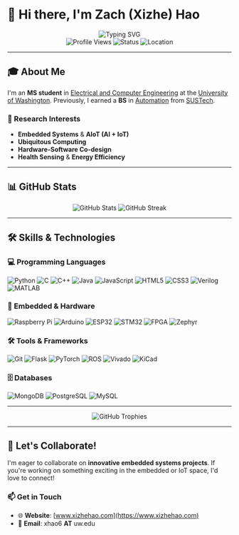 # 👋 Hi there, I'm Zach (Xizhe) Hao

<div align="center">
  <img src="https://readme-typing-svg.herokuapp.com?font=Fira+Code&weight=500&size=28&pause=1000&color=4F8CC9&center=true&vCenter=true&width=435&lines=Embedded+Systems+Engineer;IoT+Enthusiast;MS+Student+at+UW" alt="Typing SVG" />
</div>

<div align="center">
  <img src="https://komarev.com/ghpvc/?username=Xizhe-Hao&style=flat-square&color=blue" alt="Profile Views" />
  <img src="https://img.shields.io/badge/Status-Active%20Student-brightgreen" alt="Status" />
  <img src="https://img.shields.io/badge/Location-Seattle%2C%20WA-blue" alt="Location" />
</div>

---

## 🎓 About Me

I'm an **MS student** in [Electrical and Computer Engineering](https://www.ece.uw.edu/) at the [University of Washington](https://www.washington.edu/). Previously, I earned a **BS** in [Automation](https://sdim.sustech.edu.cn/) from [SUSTech](https://www.sustech.edu.cn/en/).

### 🔬 Research Interests
- **Embedded Systems** & **AIoT (AI + IoT)**
- **Ubiquitous Computing**
- **Hardware-Software Co-design**
- **Health Sensing** & **Energy Efficiency**

---

## 📊 GitHub Stats

<div align="center">
  <img src="https://github-readme-stats.vercel.app/api?username=Xizhe-Hao&show_icons=true&theme=tokyonight&hide_border=true" alt="GitHub Stats" />
  <img src="https://github-readme-streak-stats.herokuapp.com/?user=Xizhe-Hao&theme=tokyonight&hide_border=true" alt="GitHub Streak" />
</div>

---

## 🛠️ Skills & Technologies

### 💻 Programming Languages
![Python](https://img.shields.io/badge/Python-3776AB?style=for-the-badge&logo=python&logoColor=white)
![C](https://img.shields.io/badge/C-00599C?style=for-the-badge&logo=c&logoColor=white)
![C++](https://img.shields.io/badge/C%2B%2B-00599C?style=for-the-badge&logo=c%2B%2B&logoColor=white)
![Java](https://img.shields.io/badge/Java-ED8B00?style=for-the-badge&logo=openjdk&logoColor=white)
![JavaScript](https://img.shields.io/badge/JavaScript-F7DF1E?style=for-the-badge&logo=javascript&logoColor=black)
![HTML5](https://img.shields.io/badge/HTML5-E34F26?style=for-the-badge&logo=html5&logoColor=white)
![CSS3](https://img.shields.io/badge/CSS3-1572B6?style=for-the-badge&logo=css3&logoColor=white)
![Verilog](https://img.shields.io/badge/Verilog-000000?style=for-the-badge&logo=verilog&logoColor=white)
![MATLAB](https://img.shields.io/badge/MATLAB-0076A8?style=for-the-badge&logo=mathworks&logoColor=white)

### 🔧 Embedded & Hardware
![Raspberry Pi](https://img.shields.io/badge/Raspberry%20Pi-A22846?style=for-the-badge&logo=raspberry-pi&logoColor=white)
![Arduino](https://img.shields.io/badge/Arduino-00979D?style=for-the-badge&logo=arduino&logoColor=white)
![ESP32](https://img.shields.io/badge/ESP32-000000?style=for-the-badge&logo=espressif&logoColor=white)
![STM32](https://img.shields.io/badge/STM32-03234B?style=for-the-badge&logo=stmicroelectronics&logoColor=white)
![FPGA](https://img.shields.io/badge/FPGA-000000?style=for-the-badge&logo=xilinx&logoColor=white)
![Zephyr](https://img.shields.io/badge/Zephyr-000000?style=for-the-badge&logo=zephyr&logoColor=white)

### 🛠️ Tools & Frameworks
![Git](https://img.shields.io/badge/Git-F05032?style=for-the-badge&logo=git&logoColor=white)
![Flask](https://img.shields.io/badge/Flask-000000?style=for-the-badge&logo=flask&logoColor=white)
![PyTorch](https://img.shields.io/badge/PyTorch-EE4C2C?style=for-the-badge&logo=pytorch&logoColor=white)
![ROS](https://img.shields.io/badge/ROS-22314E?style=for-the-badge&logo=ros&logoColor=white)
![Vivado](https://img.shields.io/badge/Vivado-000000?style=for-the-badge&logo=xilinx&logoColor=white)
![KiCad](https://img.shields.io/badge/KiCad-314CB0?style=for-the-badge&logo=kicad&logoColor=white)

### 🗄️ Databases
![MongoDB](https://img.shields.io/badge/MongoDB-4EA94B?style=for-the-badge&logo=mongodb&logoColor=white)
![PostgreSQL](https://img.shields.io/badge/PostgreSQL-316192?style=for-the-badge&logo=postgresql&logoColor=white)
![MySQL](https://img.shields.io/badge/MySQL-4479A1?style=for-the-badge&logo=mysql&logoColor=white)

---

<div align="center">
  <img src="https://github-profile-trophy.vercel.app/?username=Xizhe-Hao&theme=radical&no-frame=true&no-bg=false&margin-w=4" alt="GitHub Trophies" />
</div>

---

## 🤝 Let's Collaborate!

I'm eager to collaborate on **innovative embedded systems projects**. If you're working on something exciting in the embedded or IoT space, I'd love to connect!

### 📫 Get in Touch
- 🌐 **Website**: [www.xizhehao.com](https://www.xizhehao.com)
- 📧 **Email**: xhao6 **AT** uw.edu
